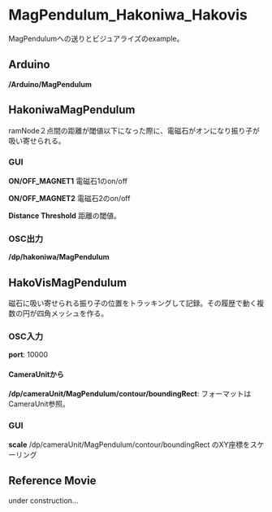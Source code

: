 # MagPendulum_Hakoniwa_Hakovis

MagPendulumへの送りとビジュアライズのexample。

##  Arduino
**/Arduino/MagPendulum**

## HakoniwaMagPendulum

ramNode２点間の距離が閾値以下になった際に、電磁石がオンになり振り子が吸い寄せられる。

### GUI

**ON/OFF_MAGNET1** 電磁石1のon/off

**ON/OFF_MAGNET2** 電磁石2のon/off

**Distance Threshold** 距離の閾値。

### OSC出力
**/dp/hakoniwa/MagPendulum**

## HakoVisMagPendulum

磁石に吸い寄せられる振り子の位置をトラッキングして記録。その履歴で動く複数の円が四角メッシュを作る。

### OSC入力

**port**: 10000

#### CameraUnitから
**/dp/cameraUnit/MagPendulum/contour/boundingRect**: フォーマットはCameraUnit参照。


### GUI

**scale** /dp/cameraUnit/MagPendulum/contour/boundingRect のXY座標をスケーリング

## Reference Movie

under construction...
